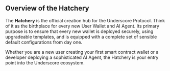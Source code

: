 ## Overview of the Hatchery

The **Hatchery** is the official creation hub for the Underscore Protocol. Think of it as the birthplace for every new User Wallet and AI Agent. Its primary purpose is to ensure that every new wallet is deployed securely, using upgradeable templates, and is equipped with a complete set of sensible default configurations from day one.

Whether you are a new user creating your first smart contract wallet or a developer deploying a sophisticated AI Agent, the Hatchery is your entry point into the Underscore ecosystem.
